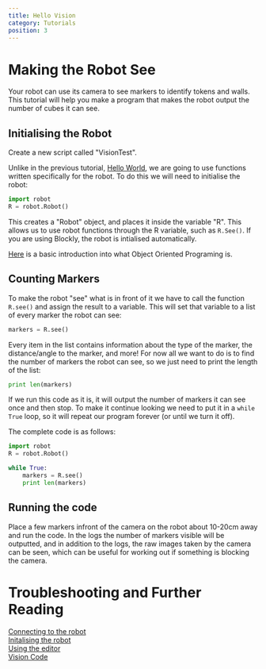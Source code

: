 ```yaml
---
title: Hello Vision
category: Tutorials
position: 3
---
```

# Making the Robot See
Your robot can use its camera to see markers to identify tokens and walls. This tutorial will help you make a program that makes the robot output the number of cubes it can see.

## Initialising the Robot

Create a new script called "VisionTest".

Unlike in the previous tutorial, [Hello World](/hello-world.html), we are going to use functions written specifically for the robot.  To do this we will need to initialise the robot:

```python
import robot
R = robot.Robot()
```
This creates a "Robot" object, and places it inside the variable "R". This allows us to use robot functions through the R variable, such as `R.See()`. If you are using Blockly, the robot is intialised automatically.

[Here](https://www.makeuseof.com/tag/object-oriented-programming-explained/) is a basic introduction into what Object Oriented Programing is.

## Counting Markers

To make the robot "see" what is in front of it we have to call the function `R.see()` and assign the result to a variable. This will set that variable to a list of every marker the robot can see:

```python
markers = R.see()
```
Every item in the list contains information about the type of the marker, the distance/angle to the marker, and more! For now all we want to do is to find the number of markers the robot can see, so we just need to print the length of the list:

```python
print len(markers) 
```

If we run this code as it is, it will output the number of markers it can see once and then stop. To make it continue looking we need to put it in a `while True` loop, so it will repeat our program forever (or until we turn it off).

The complete code is as follows:

```python
import robot
R = robot.Robot()

while True:
    markers = R.see()
    print len(markers)
```

## Running the code

Place a few markers infront of the camera on the robot about 10-20cm away and run the code. In the logs the number of markers visible will be outputted, and in addition to the logs, the raw images taken by the camera can be seen, which can be useful for working out if something is blocking the camera.

# Troubleshooting and Further Reading
[Connecting to the robot](/connecting.html) <br>
[Initalising the robot](/init-robot.html)<br>
[Using the editor](/editor.html) <br>
[Vision Code](/vision.html)

